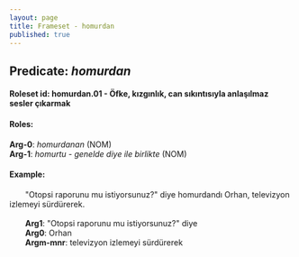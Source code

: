 ```yaml
---
layout: page
title: Frameset - homurdan
published: true
---
```

<h2>Predicate: <i>homurdan</i></h2>
<h4>Roleset id: homurdan.01 - Öfke, kızgınlık, can sıkıntısıyla anlaşılmaz sesler çıkarmak<br>
<h4>Roles:</h4>
<b>Arg-0</b>: <i>homurdanan</i>  (NOM) <br>
<b>Arg-1</b>: <i>homurtu - genelde diye ile birlikte</i>  (NOM) <br>
<h4>Example:</h4>
&emsp;&emsp;"Otopsi raporunu mu istiyorsunuz?" diye homurdandı Orhan, televizyon izlemeyi sürdürerek.<br><br>
&emsp;&emsp;<b>Arg1</b>:  "Otopsi raporunu mu istiyorsunuz?" diye<br>
&emsp;&emsp;<b>Arg0</b>:  Orhan<br>
&emsp;&emsp;<b>Argm-mnr</b>:  televizyon izlemeyi sürdürerek<br>

